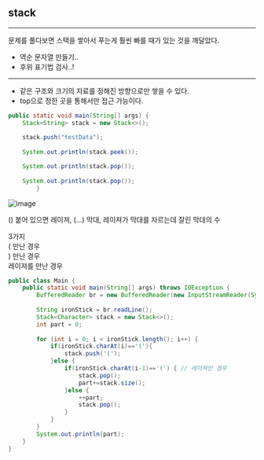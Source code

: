 ## stack
---
문제를 풀다보면 스택을 쌓아서 푸는게 훨씬 빠를 때가 있는 것을 깨달았다.
- 역순 문자열 만들기..
- 후위 표기법 검사..!
---
- 같은 구조와 크기의 자료를 정해진 방향으로만 쌓을 수 있다.
- top으로 정한 곳을 통해서만 접근 가능이다.

```java
public static void main(String[] args) {
    Stack<String> stack = new Stack<>();
    
    stack.push("testData");
    
    System.out.println(stack.peek());

    System.out.println(stack.pop());
    
    System.out.println(stack.pop());
        }
```

![image](https://blog.kakaocdn.net/dn/Yz5uV/btqELyK5mOY/xfQD0KlF9DHwBDK2QkhePK/img.png)


() 붙어 있으면 레이져,
(...)  막대, 레이져가 막대를 자르는데 잘린 막대의 수

3가지
<br>
( 만난 경우
<br>
) 만난 경우
<br>
레이져를 만난 경우
<br>

```java
public class Main {
    public static void main(String[] args) throws IOException {
        BufferedReader br = new BufferedReader(new InputStreamReader(System.in));
        
        String ironStick = br.readLine();
        Stack<Character> stack = new Stack<>();
        int part = 0;
        
        for (int i = 0; i < ironStick.length(); i++) {
            if(ironStick.charAt(i)=='('){
                stack.push('(');
            }else {
                if(ironStick.charAt(i-1)=='(') { // 레이져인 경우
                    stack.pop();
                    part+=stack.size();
                }else {
                    ++part;
                    stack.pop();
                }
            }
        }
        System.out.println(part);
    }
}
```